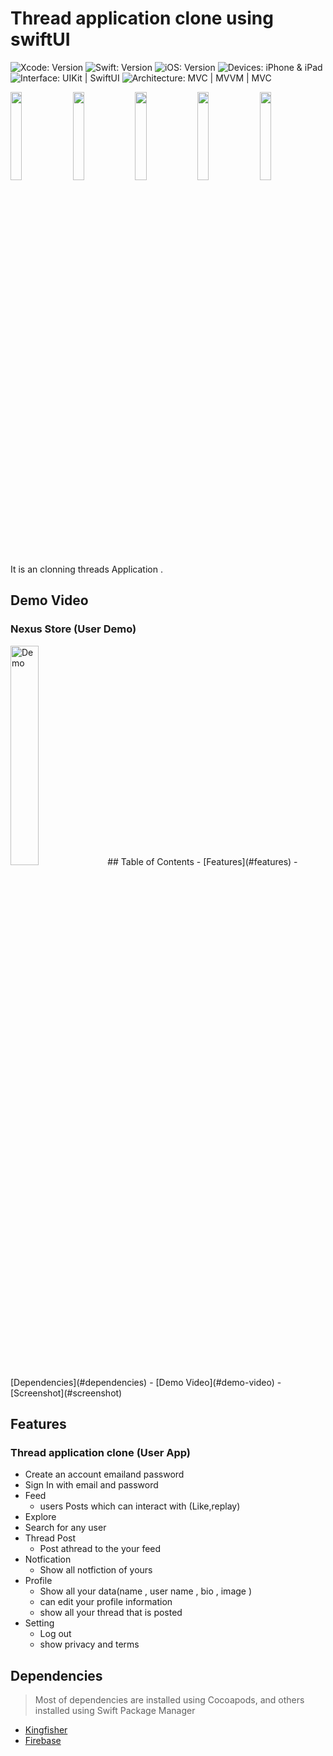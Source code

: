  # Thread application clone using swiftUI
<!-- Project Settings -->
![Xcode: Version](https://img.shields.io/badge/Xcode-14.3-lightgray?logo=Xcode)
![Swift: Version](https://img.shields.io/badge/Swift-5.8-lightgray?logo=SwiftUI)
![iOS: Version](https://img.shields.io/badge/iOS-16.2+-lightgray) 
![Devices: iPhone & iPad](https://img.shields.io/badge/Devices-iPhone%20&%20iPad-lightgray)
![Interface: UIKit | SwiftUI](https://img.shields.io/badge/Interface-UIKit-lightgray)
![Architecture: MVC | MVVM | MVC](https://img.shields.io/badge/Architecture-MVVM-lightgray)



<!-- Main Screenshot -->
<p>
    <img src="Mockups/Hotpot 0.png" width="19%" />
    <img src="Mockups/Hotpot 1.png" width="19%" />
    <img src="Mockups/Hotpot 2.png" width="19%" />
    <img src="Mockups/Hotpot 3.png" width="19%" />
    <img src="Mockups/Hotpot 4.png" width="19%" />
</p>

<!-- Project bref -->
It is an clonning threads Application  .

<!-- ____________________________________________________________________________ -->
## Demo Video
### Nexus Store (User Demo)

<img src="https://github.com/Ayman-Naim/Nexus-Store/blob/dev/Mockups/NexusStoreDemo.gif" alt="Demo" width="30%" height="30%">
<!-- ____________________________________________________________________________ -->
## Table of Contents
 - [Features](#features)
 - [Dependencies](#dependencies)
 - [Demo Video](#demo-video)
 - [Screenshot](#screenshot)



<!-- ____________________________________________________________________________ -->
## Features 
### Thread application clone (User App)

- Create an account emailand password 
- Sign In with email and password 
- Feed
  - users Posts which can interact with (Like,replay)
 - Explore
  - Search for any user 
- Thread Post 
  - Post athread to the your feed 
- Notfication
  - Show all notfiction of yours 
- Profile 
  - Show all your data(name , user name , bio , image )
  - can edit your profile information
  - show all your thread that is posted
- Setting
  - Log out
  - show privacy and terms




<!-- ____________________________________________________________________________ -->
## Dependencies
> Most of dependencies are installed using Cocoapods, and others installed using Swift Package Manager
- [Kingfisher](https://cocoapods.org/pods/Kingfisher)
- [Firebase](https://firebase.com/)





